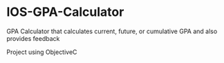 # IOS-GPA-Calculator
GPA Calculator that calculates current, future, or cumulative GPA and also provides feedback

Project using ObjectiveC
